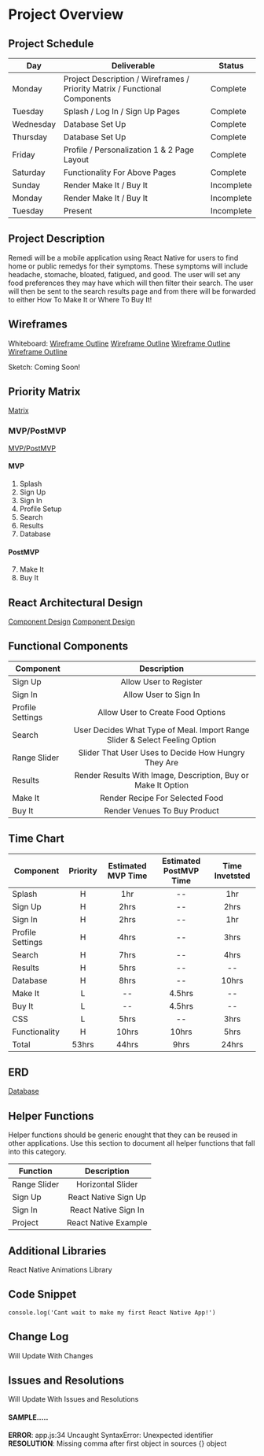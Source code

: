 # Project Overview



## Project Schedule

|  Day | Deliverable | Status
|---|---| ---|
|Monday| Project Description / Wireframes / Priority Matrix / Functional Components | Complete
|Tuesday| Splash / Log In / Sign Up Pages | Complete
|Wednesday| Database Set Up | Complete
|Thursday| Database Set Up | Complete
|Friday| Profile / Personalization 1 & 2 Page Layout | Complete
|Saturday| Functionality For Above Pages | Complete
|Sunday| Render Make It / Buy It | Incomplete
|Monday| Render Make It / Buy It | Incomplete
|Tuesday| Present | Incomplete


## Project Description

Remedi will be a mobile application using React Native for users to find home or public remedys for their symptoms. These symptoms will include headache, stomache, bloated, fatigued, and good. The user will set any food preferences they may have which will then filter their search. The user will then be sent to the search results page and from there will be forwarded to either How To Make It or Where To Buy It!

## Wireframes

Whiteboard: 
[Wireframe Outline](https://res.cloudinary.com/aaronculp/image/upload/v1542664368/Remedi/Wireframes/Image_from_iOS.jpg)
[Wireframe Outline](https://res.cloudinary.com/aaronculp/image/upload/v1542664367/Remedi/Wireframes/Image_from_iOS_1.jpg)
[Wireframe Outline](https://res.cloudinary.com/aaronculp/image/upload/v1542664367/Remedi/Wireframes/Image_from_iOS_2.jpg)
[Wireframe Outline](https://res.cloudinary.com/aaronculp/image/upload/v1542664367/Remedi/Wireframes/Image_from_iOS_3.jpg)

Sketch: Coming Soon!

## Priority Matrix

[Matrix](https://res.cloudinary.com/aaronculp/image/upload/v1542669501/Remedi/Wireframes/IMG_4464.jpg)

### MVP/PostMVP 

[MVP/PostMVP](https://res.cloudinary.com/aaronculp/image/upload/v1542669493/Remedi/Wireframes/IMG_4463.jpg)


#### MVP 

1. Splash
2. Sign Up
3. Sign In
4. Profile Setup
5. Search
6. Results
9. Database

#### PostMVP 

7. Make It
8. Buy It

## React Architectural Design

[Component Design](https://res.cloudinary.com/aaronculp/image/upload/v1542669480/Remedi/Wireframes/IMG_4461.jpg)
[Component Design](https://res.cloudinary.com/aaronculp/image/upload/v1542669480/Remedi/Wireframes/IMG_4462.jpg)


## Functional Components

| Component | Description | 
| --- | :---: |  
| Sign Up | Allow User to Register |
| Sign In | Allow User to Sign In |
| Profile Settings | Allow User to Create Food Options |
| Search | User Decides What Type of Meal. Import Range Slider & Select Feeling Option |
| Range Slider | Slider That User Uses to Decide How Hungry They Are |
| Results | Render Results With Image, Description, Buy or Make It Option |
| Make It | Render Recipe For Selected Food | 
| Buy It | Render Venues To Buy Product |

## Time Chart

| Component | Priority | Estimated MVP Time | Estimated PostMVP Time | Time Invetsted |
| --- | :---: |  :---: | :---: | :---: |
| Splash | H | 1hr | -- | 1hr |
| Sign Up | H | 2hrs | -- | 2hrs |
| Sign In | H | 2hrs | -- | 1hr |
| Profile Settings | H | 4hrs | -- | 3hrs |
| Search | H | 7hrs | -- | 4hrs |
| Results | H | 5hrs| -- | -- |
| Database | H | 8hrs | -- | 10hrs |
| Make It | L | -- | 4.5hrs | -- |
| Buy It | L | -- | 4.5hrs | -- |
| CSS | L | 5hrs | -- | 3hrs |
| Functionality | H | 10hrs | 10hrs | 5hrs |
| Total | 53hrs | 44hrs | 9hrs | 24hrs |

## ERD

[Database](https://res.cloudinary.com/aaronculp/image/upload/v1542669501/Remedi/Wireframes/IMG_4465.jpg)



## Helper Functions
Helper functions should be generic enought that they can be reused in other applications. Use this section to document all helper functions that fall into this category.

| Function | Description | 
| --- | :---: |  
| Range Slider | Horizontal Slider | 
| Sign Up | React Native Sign Up |
| Sign In | React Native Sign In |
| Project | React Native Example |

## Additional Libraries
React Native Animations Library

## Code Snippet 

```
console.log('Cant wait to make my first React Native App!')
```

## Change Log
Will Update With Changes

## Issues and Resolutions
Will Update With Issues and Resolutions

#### SAMPLE.....
**ERROR**: app.js:34 Uncaught SyntaxError: Unexpected identifier                                
**RESOLUTION**: Missing comma after first object in sources {} object
